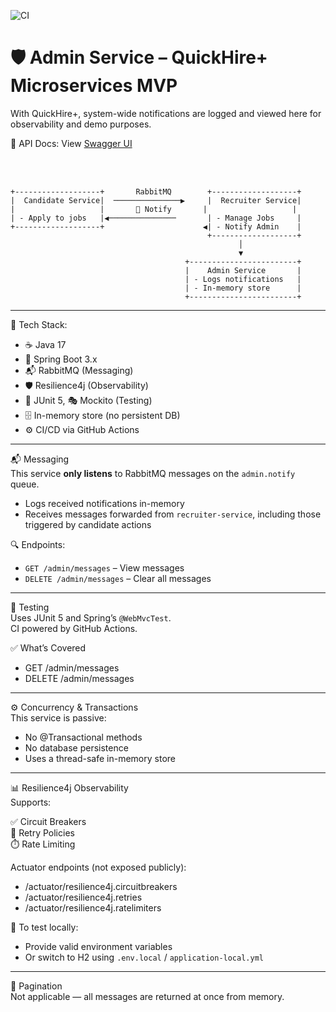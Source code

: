 ![CI](https://github.com/tundeadetunji/quick-hire_admin-service/actions/workflows/ci.yml/badge.svg)

# 🛡️ Admin Service – QuickHire+ Microservices MVP  
With QuickHire+, system-wide notifications are logged and viewed here for observability and demo purposes.

📄 API Docs: View <a href="https://quick-hire-admin-service.onrender.com/swagger-ui/index.html">Swagger UI</a>

<br/>
<br/>

```  
+-------------------+       RabbitMQ        +-------------------+
|  Candidate Service|  ───────────────▶     |  Recruiter Service|
|                   |       🔔 Notify       |                   |
| - Apply to jobs   |◀───────────────       | - Manage Jobs     |
+-------------------+                      ◀| - Notify Admin    |
                                            +-------------------+
                                                   │
                                                   ▼
                                       +------------------------+
                                       |    Admin Service       |
                                       | - Logs notifications   |
                                       | - In-memory store      |
                                       +------------------------+
```

---

🧰 Tech Stack:
- ☕ Java 17
- 🌱 Spring Boot 3.x
- 📬 RabbitMQ (Messaging)
- 🛡️ Resilience4j (Observability)
- 🧪 JUnit 5, 🎭 Mockito (Testing)
- 🗄️ In-memory store (no persistent DB)
- ⚙️ CI/CD via GitHub Actions

---

📬 Messaging  
This service **only listens** to RabbitMQ messages on the `admin.notify` queue.

- Logs received notifications in-memory  
- Receives messages forwarded from `recruiter-service`, including those triggered by candidate actions

🔍 Endpoints:
- `GET /admin/messages` – View messages  
- `DELETE /admin/messages` – Clear all messages

---

🧪 Testing  
Uses JUnit 5 and Spring’s `@WebMvcTest`.  
CI powered by GitHub Actions.

✅ What’s Covered
- GET /admin/messages  
- DELETE /admin/messages

---

⚙️ Concurrency & Transactions  
This service is passive:
- No @Transactional methods  
- No database persistence  
- Uses a thread-safe in-memory store

---

📊 Resilience4j Observability  
Supports:

✅ Circuit Breakers  
🔁 Retry Policies  
⏱️ Rate Limiting  

Actuator endpoints (not exposed publicly):
- /actuator/resilience4j.circuitbreakers  
- /actuator/resilience4j.retries  
- /actuator/resilience4j.ratelimiters

🧪 To test locally:
- Provide valid environment variables  
- Or switch to H2 using `.env.local` / `application-local.yml`

---

📘 Pagination  
Not applicable — all messages are returned at once from memory.
